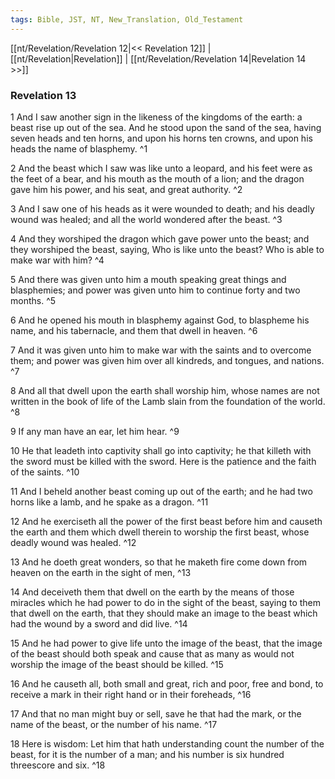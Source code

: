 ```yaml
---
tags: Bible, JST, NT, New_Translation, Old_Testament
---
```


[[nt/Revelation/Revelation 12|<< Revelation 12]] | [[nt/Revelation|Revelation]] | [[nt/Revelation/Revelation 14|Revelation 14 >>]]

### Revelation 13

1 And I saw another sign in the likeness of the kingdoms of the earth: a beast rise up out of the sea. And he stood upon the sand of the sea, having seven heads and ten horns, and upon his horns ten crowns, and upon his heads the name of blasphemy.  ^1

2 And the beast which I saw was like unto a leopard, and his feet were as the feet of a bear, and his mouth as the mouth of a lion; and the dragon gave him his power, and his seat, and great authority.  ^2

3 And I saw one of his heads as it were wounded to death; and his deadly wound was healed; and all the world wondered after the beast.  ^3

4 And they worshiped the dragon which gave power unto the beast; and they worshiped the beast, saying, Who is like unto the beast? Who is able to make war with him?  ^4

5 And there was given unto him a mouth speaking great things and blasphemies; and power was given unto him to continue forty and two months.  ^5

6 And he opened his mouth in blasphemy against God, to blaspheme his name, and his tabernacle, and them that dwell in heaven.  ^6

7 And it was given unto him to make war with the saints and to overcome them; and power was given him over all kindreds, and tongues, and nations.  ^7

8 And all that dwell upon the earth shall worship him, whose names are not written in the book of life of the Lamb slain from the foundation of the world.  ^8

9 If any man have an ear, let him hear.  ^9

10 He that leadeth into captivity shall go into captivity; he that killeth with the sword must be killed with the sword. Here is the patience and the faith of the saints.  ^10

11 And I beheld another beast coming up out of the earth; and he had two horns like a lamb, and he spake as a dragon.  ^11

12 And he exerciseth all the power of the first beast before him and causeth the earth and them which dwell therein to worship the first beast, whose deadly wound was healed.  ^12

13 And he doeth great wonders, so that he maketh fire come down from heaven on the earth in the sight of men,  ^13

14 And deceiveth them that dwell on the earth by the means of those miracles which he had power to do in the sight of the beast, saying to them that dwell on the earth, that they should make an image to the beast which had the wound by a sword and did live.  ^14

15 And he had power to give life unto the image of the beast, that the image of the beast should both speak and cause that as many as would not worship the image of the beast should be killed.  ^15

16 And he causeth all, both small and great, rich and poor, free and bond, to receive a mark in their right hand or in their foreheads,  ^16

17 And that no man might buy or sell, save he that had the mark, or the name of the beast, or the number of his name.  ^17

18 Here is wisdom: Let him that hath understanding count the number of the beast, for it is the number of a man; and his number is six hundred threescore and six.  ^18

 
